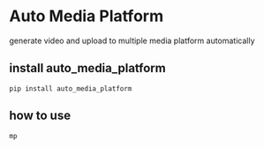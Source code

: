# Auto Media Platform

generate video and upload to multiple media platform automatically


## install auto_media_platform

```
pip install auto_media_platform
```

## how to use

```
mp
```


